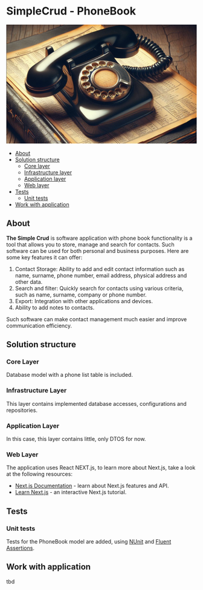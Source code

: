 SimpleCrud - PhoneBook
========================

![image](./accessories/phonebook.png)


- [About](#about)
- [Solution structure](#solution-structure)
  - [Core layer](#core-layer)
  - [Infrastructure layer](#infrastructure-layer)
  - [Application layer](#application-layer)
  - [Web layer](#web-layer)
- [Tests](#tests)
  - [Unit tests](#unit-tests) 
- [Work with application](#work-with-application)

## About

**The Simple Crud**  is software application with phone book functionality is a tool that allows you to store, manage and search for contacts. Such software can be used for both personal and business purposes. Here are some key features it can offer:
1. Contact Storage: Ability to add and edit contact information such as name, surname, phone number, email address, physical address and other data.
2. Search and filter: Quickly search for contacts using various criteria, such as name, surname, company or phone number.
3. Export: Integration with other applications and devices.
4. Ability to add notes to contacts.

Such software can make contact management much easier and improve communication efficiency.


## Solution structure

### Core Layer

Database model with a phone list table is included.

### Infrastructure Layer

This layer contains implemented database accesses, configurations and repositories.

### Application Layer

In this case, this layer contains little, only DTOS for now.

### Web Layer

The application uses React NEXT.js, to learn more about Next.js, take a look at the following resources:

-   [Next.js Documentation](https://nextjs.org/docs) - learn about Next.js features and API.
-   [Learn Next.js](https://nextjs.org/learn) - an interactive Next.js tutorial.

## Tests

### Unit tests

Tests for the PhoneBook model are added, using [NUnit](https://nunit.org/) and [Fluent Assertions](https://fluentassertions.com/).

## Work with application

tbd
